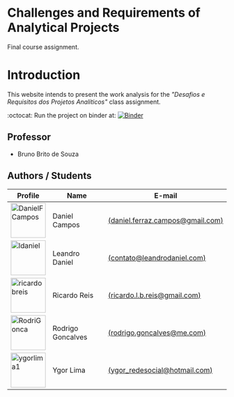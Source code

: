 # Challenges and Requirements of Analytical Projects
Final course assignment.

# Introduction

This website intends to present the work analysis for the *"Desafios e Requisitos dos Projetos Analíticos"* class assignment.

:octocat: Run the project on binder at: [![Binder](https://mybinder.org/badge_logo.svg)](https://mybinder.org/v2/gh/ldaniel/Challenges-Requirements-Analytical-Projects/master)

## Professor
- Bruno Brito de Souza

## Authors / Students
|Profile|Name|E-mail|
|---|---|---|
|<a href="https://github.com/DanielFCampos"><img src="https://avatars2.githubusercontent.com/u/31582602?s=460&v=4" title="DanielFCampos" width="80" height="80"></a>|Daniel Campos|[(daniel.ferraz.campos@gmail.com)](daniel.ferraz.campos@gmail.com)|
|<a href="https://github.com/ldaniel"><img src="https://avatars2.githubusercontent.com/u/205534?s=460&v=4" title="ldaniel" width="80" height="80"></a>|Leandro Daniel|[(contato@leandrodaniel.com)](contato@leandrodaniel.com)|
|<a href="https://github.com/ricardobreis"><img src="https://avatars2.githubusercontent.com/u/4885152?s=64&v=4" title="ricardobreis" width="80" height="80"></a>|Ricardo Reis|[(ricardo.l.b.reis@gmail.com)](ricardo.l.b.reis@gmail.com)|
|<a href="https://github.com/RodriGonca"><img src="https://avatars2.githubusercontent.com/u/50252438?s=460&v=4" title="RodriGonca" width="80" height="80"></a>|Rodrigo Goncalves|[(rodrigo.goncalves@me.com)](rodrigo.goncalves@me.com)|
|<a href="https://github.com/ygorlima1"><img src="https://avatars2.githubusercontent.com/u/52429828?s=460&v=4" title="ygorlima1" width="80" height="80"></a>|Ygor Lima|[(ygor_redesocial@hotmail.com)](ygor_redesocial@hotmail.com)|
